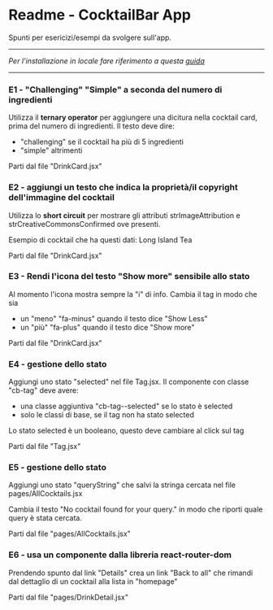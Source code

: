 # Readme - CocktailBar App
Spunti per esericizi/esempi da svolgere sull'app. 

--------

_Per l'installazione in locale fare riferimento a questa [guida](./install.md)_

--------

### E1 - "Challenging" "Simple" a seconda del numero di ingredienti

Utilizza il **ternary operator** per aggiungere una dicitura nella cocktail card,
prima del numero di ingredienti.
Il testo deve dire:
- "challenging" se il cocktail ha più di 5 ingredienti
- "simple" altrimenti

Parti dal file "DrinkCard.jsx"


### E2 - aggiungi un testo che indica la proprietà/il copyright dell'immagine del cocktail

Utilizza lo **short circuit** per mostrare gli attributi strImageAttribution e strCreativeCommonsConfirmed
ove presenti.

Esempio di cocktail che ha questi dati: Long Island Tea

Parti dal file "DrinkCard.jsx"


### E3 - Rendi l'icona del testo "Show more" sensibile allo stato

Al momento l'icona mostra sempre la "i" di info.
Cambia il tag in modo che sia
- un "meno" "fa-minus" quando il testo dice "Show Less"
- un "più" "fa-plus" quando il testo dice "Show more"

Parti dal file "DrinkCard.jsx"



### E4 - gestione dello stato

Aggiungi uno stato "selected" nel file Tag.jsx. 
Il componente con classe "cb-tag" deve avere:
- una classe aggiuntiva "cb-tag--selected" se lo stato è selected
- solo le classi di base, se il tag non ha stato selected

Lo stato selected è un booleano, questo deve cambiare al click sul tag

Parti dal file "Tag.jsx"



### E5 - gestione dello stato

Aggiungi uno stato "queryString" che salvi la stringa cercata nel file
pages/AllCocktails.jsx

Cambia il testo "No cocktail found for your query." in modo che riporti quale query è stata cercata. 

Parti dal file "pages/AllCocktails.jsx"



### E6 - usa un componente dalla libreria react-router-dom

Prendendo spunto dal link "Details" crea un link "Back to all" che rimandi
dal dettaglio di un cocktail alla lista in "homepage"

Parti dal file "pages/DrinkDetail.jsx"
